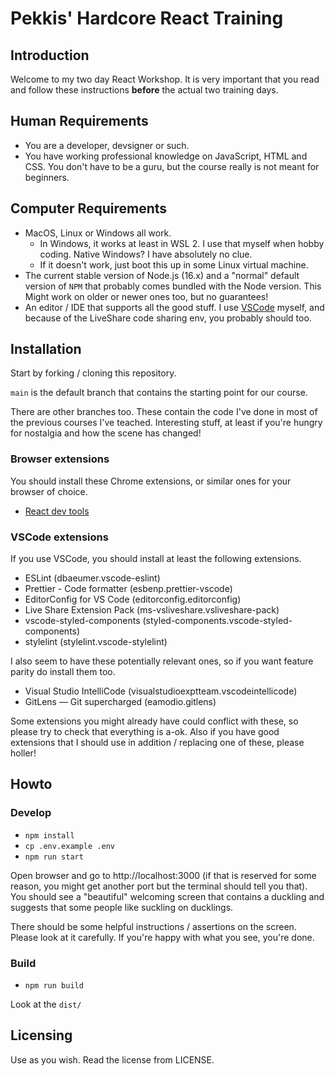 # Pekkis' Hardcore React Training

## Introduction

Welcome to my two day React Workshop. It is very important
that you read and follow these instructions **before** the actual two training
days.

## Human Requirements

- You are a developer, devsigner or such.
- You have working professional knowledge on JavaScript, HTML and CSS.
  You don't have to be a guru, but the course really is not meant for
  beginners.

## Computer Requirements

- MacOS, Linux or Windows all work.
  - In Windows, it works at least in WSL 2. I use that myself when hobby coding.
    Native Windows? I have absolutely no clue.
  - If it doesn't work, just boot this up in some Linux virtual machine.
- The current stable version of Node.js (16.x) and a "normal" default version of `NPM` that probably comes bundled with the Node version. This Might work on older
  or newer ones too, but no guarantees!
- An editor / IDE that supports all the good stuff. I use [VSCode](https://code.visualstudio.com/) myself, and because of the LiveShare code sharing env, you probably should too.

## Installation

Start by forking / cloning this repository.

`main` is the default branch that contains the starting point for
our course.

There are other branches too. These contain the code I've done
in most of the previous courses I've teached. Interesting stuff, at least if you're
hungry for nostalgia and how the scene has changed!

### Browser extensions

You should install these Chrome extensions, or similar ones for your browser of choice.

- [React dev tools](https://chrome.google.com/webstore/detail/react-developer-tools/fmkadmapgofadopljbjfkapdkoienihi)

### VSCode extensions

If you use VSCode, you should install at least the following extensions.

- ESLint (dbaeumer.vscode-eslint)
- Prettier - Code formatter (esbenp.prettier-vscode)
- EditorConfig for VS Code (editorconfig.editorconfig)
- Live Share Extension Pack (ms-vsliveshare.vsliveshare-pack)
- vscode-styled-components (styled-components.vscode-styled-components)
- stylelint (stylelint.vscode-stylelint)

I also seem to have these potentially relevant ones, so if you want feature
parity do install them too.

- Visual Studio IntelliCode (visualstudioexptteam.vscodeintellicode)
- GitLens — Git supercharged (eamodio.gitlens)

Some extensions you might already have could conflict with these, so please
try to check that everything is a-ok. Also if you have good extensions that
I should use in addition / replacing one of these, please holler!

## Howto

### Develop

- `npm install`
- `cp .env.example .env`
- `npm run start`

Open browser and go to http://localhost:3000 (if that is reserved for some reason, you might get another port but the terminal should tell you that). You should see a "beautiful" welcoming
screen that contains a duckling and suggests that some people like suckling on ducklings.

There should be some helpful instructions / assertions on the screen. Please look at it carefully. If you're happy with what you see, you're done.

### Build

- `npm run build`

Look at the `dist/`

## Licensing

Use as you wish. Read the license from LICENSE.
